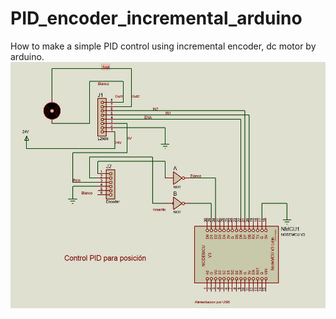 # PID_encoder_incremental_arduino
How to make a simple PID control using incremental encoder, dc motor by arduino.
![alt text](https://github.com/DavidCastilloAlvarado/PID_encoder_incremental_arduino/raw/master/PID%20posicion.JPG)
